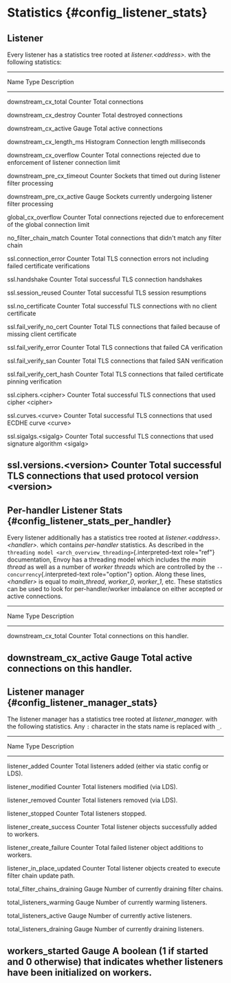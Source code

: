 Statistics {#config_listener_stats}
==========

Listener
--------

Every listener has a statistics tree rooted at *listener.\<address\>.*
with the following statistics:

  ------------------------------------------------------------------------------------
  Name                           Type              Description
  ------------------------------ ----------------- -----------------------------------
  downstream\_cx\_total          Counter           Total connections

  downstream\_cx\_destroy        Counter           Total destroyed connections

  downstream\_cx\_active         Gauge             Total active connections

  downstream\_cx\_length\_ms     Histogram         Connection length milliseconds

  downstream\_cx\_overflow       Counter           Total connections rejected due to
                                                   enforcement of listener connection
                                                   limit

  downstream\_pre\_cx\_timeout   Counter           Sockets that timed out during
                                                   listener filter processing

  downstream\_pre\_cx\_active    Gauge             Sockets currently undergoing
                                                   listener filter processing

  global\_cx\_overflow           Counter           Total connections rejected due to
                                                   enforecement of the global
                                                   connection limit

  no\_filter\_chain\_match       Counter           Total connections that didn\'t
                                                   match any filter chain

  ssl.connection\_error          Counter           Total TLS connection errors not
                                                   including failed certificate
                                                   verifications

  ssl.handshake                  Counter           Total successful TLS connection
                                                   handshakes

  ssl.session\_reused            Counter           Total successful TLS session
                                                   resumptions

  ssl.no\_certificate            Counter           Total successful TLS connections
                                                   with no client certificate

  ssl.fail\_verify\_no\_cert     Counter           Total TLS connections that failed
                                                   because of missing client
                                                   certificate

  ssl.fail\_verify\_error        Counter           Total TLS connections that failed
                                                   CA verification

  ssl.fail\_verify\_san          Counter           Total TLS connections that failed
                                                   SAN verification

  ssl.fail\_verify\_cert\_hash   Counter           Total TLS connections that failed
                                                   certificate pinning verification

  ssl.ciphers.\<cipher\>         Counter           Total successful TLS connections
                                                   that used cipher \<cipher\>

  ssl.curves.\<curve\>           Counter           Total successful TLS connections
                                                   that used ECDHE curve \<curve\>

  ssl.sigalgs.\<sigalg\>         Counter           Total successful TLS connections
                                                   that used signature algorithm
                                                   \<sigalg\>

  ssl.versions.\<version\>       Counter           Total successful TLS connections
                                                   that used protocol version
                                                   \<version\>
  ------------------------------------------------------------------------------------

Per-handler Listener Stats {#config_listener_stats_per_handler}
--------------------------

Every listener additionally has a statistics tree rooted at
*listener.\<address\>.\<handler\>.* which contains *per-handler*
statistics. As described in the
`threading model <arch_overview_threading>`{.interpreted-text
role="ref"} documentation, Envoy has a threading model which includes
the *main thread* as well as a number of *worker threads* which are
controlled by the `--concurrency`{.interpreted-text role="option"}
option. Along these lines, *\<handler\>* is equal to *main\_thread*,
*worker\_0*, *worker\_1*, etc. These statistics can be used to look for
per-handler/worker imbalance on either accepted or active connections.

  ------------------------------------------------------------------------------
  Name                     Type              Description
  ------------------------ ----------------- -----------------------------------
  downstream\_cx\_total    Counter           Total connections on this handler.

  downstream\_cx\_active   Gauge             Total active connections on this
                                             handler.
  ------------------------------------------------------------------------------

Listener manager {#config_listener_manager_stats}
----------------

The listener manager has a statistics tree rooted at
*listener\_manager.* with the following statistics. Any `:` character in
the stats name is replaced with `_`.

  ---------------------------------------------------------------------------------------
  Name                              Type              Description
  --------------------------------- ----------------- -----------------------------------
  listener\_added                   Counter           Total listeners added (either via
                                                      static config or LDS).

  listener\_modified                Counter           Total listeners modified (via LDS).

  listener\_removed                 Counter           Total listeners removed (via LDS).

  listener\_stopped                 Counter           Total listeners stopped.

  listener\_create\_success         Counter           Total listener objects successfully
                                                      added to workers.

  listener\_create\_failure         Counter           Total failed listener object
                                                      additions to workers.

  listener\_in\_place\_updated      Counter           Total listener objects created to
                                                      execute filter chain update path.

  total\_filter\_chains\_draining   Gauge             Number of currently draining filter
                                                      chains.

  total\_listeners\_warming         Gauge             Number of currently warming
                                                      listeners.

  total\_listeners\_active          Gauge             Number of currently active
                                                      listeners.

  total\_listeners\_draining        Gauge             Number of currently draining
                                                      listeners.

  workers\_started                  Gauge             A boolean (1 if started and 0
                                                      otherwise) that indicates whether
                                                      listeners have been initialized on
                                                      workers.
  ---------------------------------------------------------------------------------------
